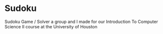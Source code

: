 # Sudoku
Sudoku Game / Solver a group and I made for our Introduction To Computer Science II course at the University of Houston
